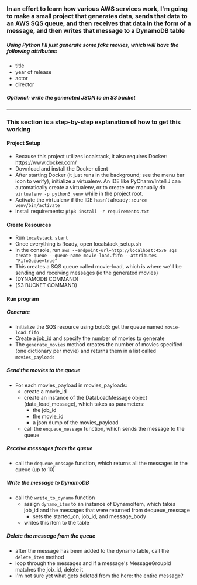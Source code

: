 ### In an effort to learn how various AWS services work, I'm going to make a small project that generates data, sends that data to an AWS SQS queue, and then receives that data in the form of a message, and then writes that message to a DynamoDB table

##### Using Python I'll just generate some fake movies, which will have the following attributes:
- title
- year of release
- actor
- director

##### Optional: write the generated JSON to an S3 bucket

---

### This section is a step-by-step explanation of how to get this working
#### Project Setup
- Because this project utilizes localstack, it also requires Docker: https://www.docker.com/
- Download and install the Docker client
- After starting Docker (it just runs in the background; see the menu bar icon to verify), initialize a virtualenv. An IDE like PyCharm/IntelliJ can automatically create a virtualenv, or to create one manually do `virtualenv -p python3 venv` while in the project root.
- Activate the virtualenv if the IDE hasn't already: `source venv/bin/activate`
- install requirements: `pip3 install -r requirements.txt`

#### Create Resources
- Run `localstack start`
- Once everything is Ready, open localstack_setup.sh
- In the console, run `aws --endpoint-url=http://localhost:4576 sqs create-queue --queue-name movie-load.fifo --attributes "FifoQueue=true"`
- This creates a SQS queue called movie-load, which is where we'll be sending and receiving messages (ie the generated movies)
- (DYNAMODB COMMAND)
- (S3 BUCKET COMMAND)

#### Run program
##### Generate
- Initialize the SQS resource using boto3: get the queue named `movie-load.fifo`
- Create a job_id and specify the number of movies to generate
- The `generate_movies` method creates the number of movies specified (one dictionary per movie) and returns them in a list called `movies_payloads`

##### Send the movies to the queue
- For each movies_payload in movies_payloads: 
    - create a movie_id
    - create an instance of the DataLoadMessage object (data_load_message), which takes as parameters:
        - the job_id
        - the movie_id
        - a json dump of the movies_payload
    - call the `enqueue_message` function, which sends the message to the queue

##### Receive messages from the queue
- call the `dequeue_message` function, which returns all the messages in the queue (up to 10)

##### Write the message to DynamoDB
- call the `write_to_dynamo` function
    - assign `dynamo_item` to an instance of DynamoItem, which takes job_id and the messages that were returned from dequeue_message
        - sets the started_on, job_id, and message_body
    - writes this item to the table
    
##### Delete the message from the queue
- after the message has been added to the dynamo table, call the `delete_item` method
- loop through the messages and if a message's MessageGroupId matches the job_id, delete it
- I'm not sure yet what gets deleted from the here: the entire message? 

